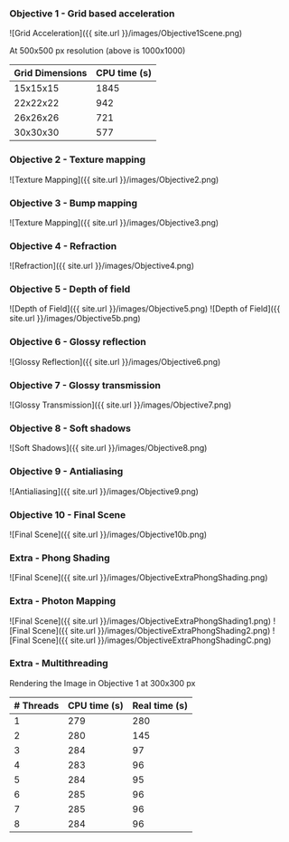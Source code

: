 ### Objective 1 - Grid based acceleration
![Grid Acceleration]({{ site.url }}/images/Objective1Scene.png)

At 500x500 px resolution (above is 1000x1000)

| Grid Dimensions     | CPU time (s) |
|-------------------  |--------------|
| 15x15x15            | 1845         |
| 22x22x22            | 942          |  
| 26x26x26            | 721          |  
| 30x30x30            | 577          |

### Objective 2 - Texture mapping
![Texture Mapping]({{ site.url }}/images/Objective2.png)

### Objective 3 - Bump mapping
![Texture Mapping]({{ site.url }}/images/Objective3.png)

### Objective 4 - Refraction
![Refraction]({{ site.url }}/images/Objective4.png)

### Objective 5 - Depth of field
![Depth of Field]({{ site.url }}/images/Objective5.png)
![Depth of Field]({{ site.url }}/images/Objective5b.png)

### Objective 6 - Glossy reflection
![Glossy Reflection]({{ site.url }}/images/Objective6.png)

### Objective 7 - Glossy transmission
![Glossy Transmission]({{ site.url }}/images/Objective7.png)

### Objective 8 - Soft shadows
![Soft Shadows]({{ site.url }}/images/Objective8.png)

### Objective 9 - Antialiasing
![Antialiasing]({{ site.url }}/images/Objective9.png)

### Objective 10 - Final Scene
![Final Scene]({{ site.url }}/images/Objective10b.png)

### Extra - Phong Shading
![Final Scene]({{ site.url }}/images/ObjectiveExtraPhongShading.png)

### Extra - Photon Mapping
![Final Scene]({{ site.url }}/images/ObjectiveExtraPhongShading1.png)
![Final Scene]({{ site.url }}/images/ObjectiveExtraPhongShading2.png)
![Final Scene]({{ site.url }}/images/ObjectiveExtraPhongShadingC.png)

### Extra - Multithreading
Rendering the Image in Objective 1 at 300x300 px

| # Threads     | CPU time (s)  | Real time (s)  |
|-------------  |-------------- |----------------|
| 1             | 279           | 280            |
| 2             | 280           | 145            |  
| 3             | 284           | 97             |
| 4             | 283           | 96             |
| 5             | 284           | 95             |
| 6             | 285           | 96             |
| 7             | 285           | 96             |   
| 8             | 284           | 96             |
